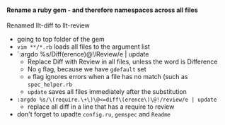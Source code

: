 #### Rename a ruby gem - and therefore namespaces across all files

Renamed llt-diff to llt-review
- going to top folder of the gem
- `vim **/*.rb` loads all files to the argument list
- `:argdo %s/Diff\(erence\)\@!/Review/e | update
  - Replace Diff with Review in all files, unless the word is Difference
  - No `g` flag, because we have `gdefault` set
  - `e` flag ignores errors when a file has no match (such as
    `spec_helper.rb`
  - `update` saves all files immediately after the substitution
- `:argdo %s/\(require.\+\)\@<=diff\(erence\)\@!/review/e | update`
  - replace all diff in a line that has a require to review
- don't forget to upadte `config.ru`, `gemspec` and `Readme`
